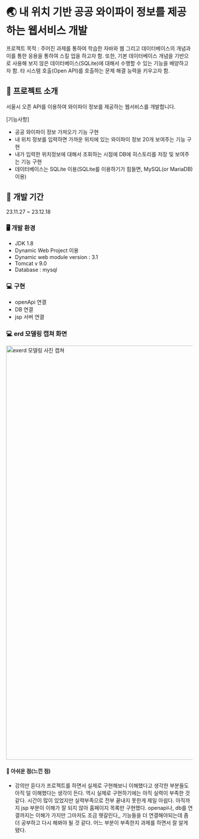 # 🌏 내 위치 기반 공공 와이파이 정보를 제공하는 웹서비스 개발
프로젝트 목적 : 주어진 과제를 통하여 학습한 자바와 웹 그리고 데이터베이스의 개념과 이를 통한
응용을 통하여 스킬 업을 하고자 함. 또한, 기본 데이터베이스 개념을 기반으로 사용해 보지
않은 데이터베이스(SQLite)에 대해서 수행할 수 있는 기능을 배양하고자 함.
 타 시스템 호출(Open API)를 호출하는 문제 해결 능력을 키우고자 함.

## 📕 프로젝트 소개
서울시 오픈 API를 이용하여 와이파이 정보를 제공하는 웹서비스를 개발합니다.

[기능사항]
- 공공 와이파이 정보 가져오기 기능 구현
- 내 위치 정보를 입력하면 가까운 위치에 있는 와이파이 정보 20개 보여주는 기능 구현
- 내가 입력한 위치정보에 대해서 조회하는 시점에 DB에 히스토리를 저장 및 보여주는 기능 구현
- 데이터베이스는 SQLite 이용(SQLite를 이용하기가 힘들면, MySQL(or MariaDB) 이용)

## 📕 개발 기간
23.11.27 ~ 23.12.18


### 🖥️ 개발 환경
- JDK 1.8
- Dynamic Web Project 이용
- Dynamic web module version : 3.1
- Tomcat v 9.0
- Database : mysql 
  
### 💻 구현 
- openApi 연결
- DB 연결 
- jsp 서버 연결

### 💻 erd 모델링 캡쳐 화면

<img width="1115" alt="exerd 모델링 사진 캡쳐" src="https://github.com/kimyeongini/zerobase_study18_assignment/assets/129055860/3e38b898-111a-429f-9e2b-be2ef8905b07">


#### 💪 아쉬운 점(느낀 점)
- 강의만 듣다가 프로젝트를 하면서 실제로 구현해보니 이해했다고 생각한 부분들도 아직 덜 이해했다는 생각이 든다.
  역시 실제로 구현하기에는 아직 실력이 부족한 것 같다.
  시간이 많이 있었지만 실력부족으로 전부 끝내지 못한게 제일 아쉽다.
  아직까지 jsp 부분이 이해가 잘 되지 않아 홈페이지 목록만 구현했다.
  openapi나, db를 연결까지는 이해가 가지만 그마저도 조금 헷갈린다,,
  기능들을 더 연결해야되는데 좀 더 공부하고 다시 해봐야 될 것 같다.
  어느 부분이 부족한지 과제를 하면서 잘 알게 됐다.
 


